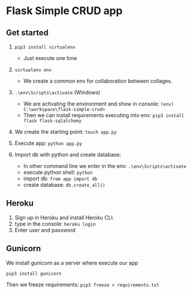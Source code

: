 # Flask Simple CRUD app

## Get started

1. `pip3 install virtualenv`
   - Just execute one time
2. `virtualenv env`
   - We create a common env for collaboration between collages.
3. `.\env\Scripts\activate` (Windows)
   - We are activating the environment and show in console: `(env) C:\workspace\flask-simple-crud>`
   - Then we can install requirements executing into env: `pip3 install flask flask-sqlalchemy`
4. We create the starting point: `touch app.py`

5. Execute app: `python app.py`

6. Import db with python and create database:

   - In other command line we enter in the env: `.\env\Scripts\activate`
   - execute python shell: `python`
   - import db: `from app import db`
   - create database: `db.create_all()`

## Heroku

1. Sign up in Heroku and install Heroku CLI.
2. type in the console: `heroku login`
3. Enter user and password

## Gunicorn

We install gunicorn as a server where execute our app

`pip3 install gunicorn`

Then we freeze requirements: `pip3 freeze > requirements.txt`
